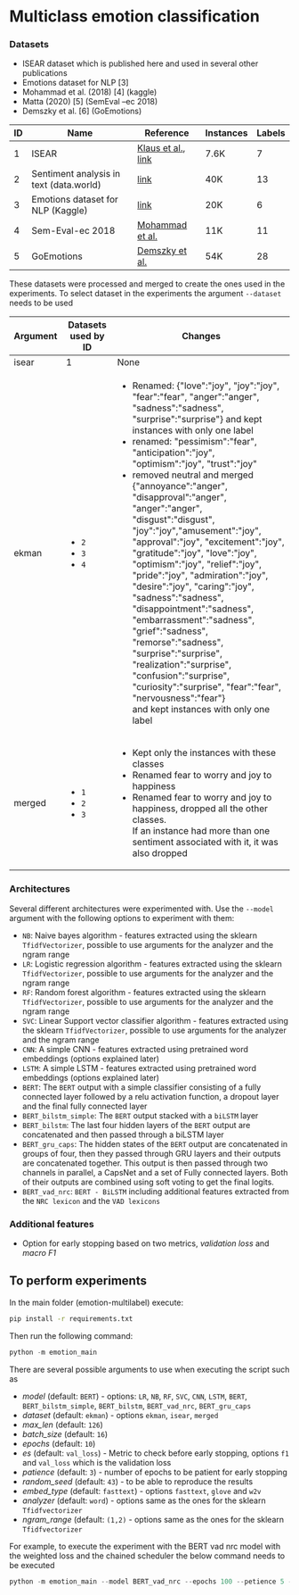 # Multiclass emotion classification

### Datasets
- ISEAR dataset which is published here and used in several other publications
- Emotions dataset for NLP [3]
- Mohammad et al. (2018) [4] (kaggle)
- Matta (2020) [5] (SemEval –ec 2018)
- Demszky et al. [6] (GoEmotions)

| ID |Name | Reference | Instances | Labels |
| ----------- | ----------- | ----------- | ----------- |  ----------- |
|1| ISEAR | [Klaus et al.](https://psycnet.apa.org/doiLanding?doi=10.1037%2F0022-3514.67.1.55), [link](https://www.unige.ch/cisa/research/materials-and-online-research/research-material/)| 7.6K |7 |
|2| Sentiment analysis in text (data.world)| [link](https://data.world/crowdflower/sentiment-analysis-in-text)    | 40K | 13|
|3| Emotions dataset for NLP  (Kaggle)  | [link](https://www.kaggle.com/datasets/praveengovi/emotions-dataset-for-nlp) | 20K | 6 |
|4| Sem-Eval-ec 2018| [Mohammad et al.](https://aclanthology.org/S18-1001/) | 11K | 11|
|5| GoEmotions | [Demszky et al.](https://aclanthology.org/2020.acl-main.372/) | 54K | 28|

These datasets were processed and merged to create the ones used in the experiments. To select dataset in the experiments the argument `--dataset` needs to be used

| Argument | Datasets used by ID | Changes |
| ----------- | ----------- | ----------- | 
| isear | 1 | None |
| ekman  | <ul><li>`2`</li><li>`3`</li><li>`4`</li></ul> | <ul><li>Renamed: {"love":"joy", "joy":"joy", "fear":"fear", "anger":"anger", "sadness":"sadness", <br />"surprise":"surprise"} and kept instances with only one label</li> <li> renamed: "pessimism":"fear", "anticipation":"joy", "optimism":"joy", "trust":"joy"</li> <li> removed neutral and merged {"annoyance":"anger", "disapproval":"anger", "anger":"anger",<br /> "disgust":"disgust", "joy":"joy","amusement":"joy", "approval":"joy", "excitement":"joy",<br />"gratitude":"joy",  "love":"joy", "optimism":"joy", "relief":"joy", "pride":"joy", "admiration":"joy",<br />"desire":"joy", "caring":"joy", "sadness":"sadness", "disappointment":"sadness", <br /> "embarrassment":"sadness", "grief":"sadness",  "remorse":"sadness", "surprise":"surprise", <br /> "realization":"surprise", "confusion":"surprise", "curiosity":"surprise", "fear":"fear", "nervousness":"fear"} <br /> and kept instances with only one label</li></ul> | | 
| merged   | <ul><li>`1`</li><li>`2`</li><li>`3`</li></ul> | <ul><li>Kept only the instances with these classes</li><li>Renamed fear to worry and joy to happiness</li><li>Renamed fear to worry and joy to happiness, dropped all the other classes. <br />If an instance had more than one sentiment associated with it, it was also dropped</li></ul> |

### Architectures
Several different architectures were experimented with. Use the `--model` argument with the following options to experiment with them:
- `NB`: Naive bayes algorithm - features extracted using the sklearn `TfidfVectorizer`, possible to use arguments for the analyzer and the ngram range
- `LR`: Logistic regression algorithm - features extracted using the sklearn `TfidfVectorizer`, possible to use arguments for the analyzer and the ngram range
- `RF`: Random forest algorithm - features extracted using the sklearn `TfidfVectorizer`, possible to use arguments for the analyzer and the ngram range
- `SVC`: Linear Support vector classifier algorithm - features extracted using the sklearn `TfidfVectorizer`, possible to use arguments for the analyzer and the ngram range
- `CNN`: A simple CNN - features extracted using pretrained word embeddings (options explained later) 
- `LSTM`: A simple LSTM - features extracted using pretrained word embeddings (options explained later) 
- `BERT`: The `BERT` output with a simple classifier consisting of a fully connected layer followed by a relu activation function, a dropout layer and the final fully connected layer
- `BERT_bilstm_simple`: The `BERT` output stacked with a `biLSTM` layer
- `BERT_bilstm`: The last four hidden layers of the `BERT` output are concatenated and then passed through a biLSTM layer
- `BERT_gru_caps`: The hidden states of the `BERT` output are concatenated in groups of four, then they passed through GRU layers and their outputs are concatenated together. This output is then passed through two channels in parallel, a CapsNet and a set of Fully connected layers. Both of their outputs are combined using soft voting to get the final logits. 
- `BERT_vad_nrc`: `BERT - BiLSTM` including additional features extracted from the `NRC lexicon` and the `VAD lexicons`


### Additional features
- Option for early stopping based on two metrics, _validation loss_ and _macro F1_


## To perform experiments

In the main folder (emotion-multilabel) execute:
```bash
pip install -r requirements.txt
```
Then run the following command:

```python
python -m emotion_main
```

There are several possible arguments to use when executing the script such as 

* _model_ (default: `BERT`) - options: `LR`, `NB`, `RF`, `SVC`, `CNN`, `LSTM`, `BERT`, `BERT_bilstm_simple`, `BERT_bilstm`, `BERT_vad_nrc`, `BERT_gru_caps`
* _dataset_ (default: `ekman`) - options `ekman`, `isear`, `merged`
* _max_len_ (default: `126`) 
* _batch_size_ (default: `16`)
* _epochs_ (default: `10`)
* _es_ (default: `val_loss`) - Metric to check before early stopping, options `f1` and `val_loss` which is the validation loss
* _patience_ (default: `3`) - number of epochs to be patient for early stopping
* _random_seed_ (default: `43`) - to be able to reproduce the results
* _embed_type_ (default: `fasttext`) - options `fasttext`, `glove` and `w2v`
* _analyzer_ (default: `word`) - options same as the ones for the sklearn `Tfidfvectorizer`
* _ngram_range_ (default: `(1,2)` - options same as the ones for the sklearn `Tfidfvectorizer`

For example, to execute the experiment with the BERT vad nrc model with the weighted loss and the chained scheduler 
the below command needs to be executed

```python
python -m emotion_main --model BERT_vad_nrc --epochs 100 --petience 5 --es f1
```